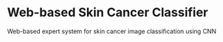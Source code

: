 # Web-based Skin Cancer Classifier
Web-based expert system for skin cancer image classification using CNN